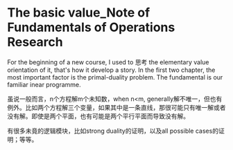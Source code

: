 # The basic value_Note of Fundamentals of Operations Research

For the beginning of a new course, I used to 思考 the elementary value orientation of it, that's how it develop a story. 
In the first two chapter, the most important factor is the primal-duality problem. The fundamental is our familiar inear programme.    

虽说一般而言，n个方程解m个未知数，when n<m, generally解不唯一，但也有例外。比如两个方程解三个变量，如果其中是一条直线，那很可能只有唯一解或者没有解。即使是两个平面，也有可能是两个平行平面而导致没有解。


有很多未竟的逻辑模块，比如strong duality的证明，以及all possible cases的证明；等等。


